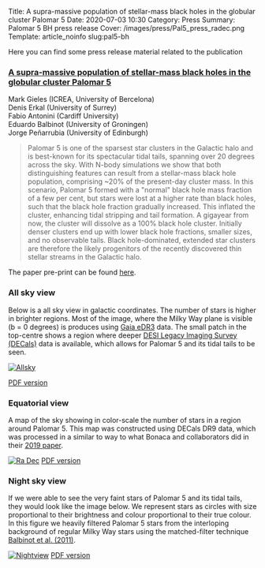 Title: A supra-massive population of stellar-mass black holes in the globular cluster Palomar 5
Date: 2020-07-03 10:30
Category: Press
Summary: Palomar 5 BH press release
Cover: /images/press/Pal5_press_radec.png
Template: article_noinfo
slug:pal5-bh

Here you can find some press release material related to the publication

### [A supra-massive population of stellar-mass black holes in the globular cluster Palomar 5](https://ui.adsabs.harvard.edu/abs/2021arXiv210211348G/abstract)

Mark Gieles (ICREA, University of Bercelona) <br />
Denis Erkal (University of Surrey) <br />
Fabio Antonini (Cardiff University) <br />
Eduardo Balbinot (University of Groningen) <br />
Jorge Peñarrubia (University of Edinburgh)

> Palomar 5 is one of the sparsest star clusters in the Galactic halo and is
> best-known for its spectacular tidal tails, spanning over 20 degrees across the
> sky. With N-body simulations we show that both distinguishing features can
> result from a stellar-mass black hole population, comprising ~20% of the
> present-day cluster mass. In this scenario, Palomar 5 formed with a "normal"
> black hole mass fraction of a few per cent, but stars were lost at a higher
> rate than black holes, such that the black hole fraction gradually increased.
> This inflated the cluster, enhancing tidal stripping and tail formation. A
> gigayear from now, the cluster will dissolve as a 100% black hole cluster.
> Initially denser clusters end up with lower black hole fractions, smaller
> sizes, and no observable tails. Black hole-dominated, extended star clusters
> are therefore the likely progenitors of the recently discovered thin stellar
> streams in the Galactic halo.

The paper pre-print can be found [here](https://arxiv.org/abs/2102.11348).


### All sky view

Below is a all sky view in galactic coordinates. The number of stars is higher
in brighter regions. Most of the image, where the Milky Way plane is visible (b
= 0 degrees) is produces using [Gaia
eDR3](https://sci.esa.int/web/gaia/-/28820-summary) data. The small patch in
the top-centre shows a region where deeper [DESI Legacy Imaging Survey
(DECals)](https://www.legacysurvey.org/dr9/description/) data is available,
which allows for Palomar 5 and its tidal tails to be seen.

[![Allsky](/images/press/Pal5_press_allsky.png)](/images/press/Pal5_press_allsky.png)

[PDF version]({filename}/images/press/Pal5_press_allsky.pdf)


### Equatorial view

A map of the sky showing in color-scale the number of stars in a region around
Palomar 5. This map was constructed using DECals DR9 data, which was processed
in a similar to way to what Bonaca and collaborators did in their [2019
paper](https://ui.adsabs.harvard.edu/abs/2020ApJ...889...70B/abstract).


[![Ra Dec](/images/press/Pal5_press_radec.png)](/images/press/Pal5_press_radec.png)
[PDF version]({filename}/images/press/Pal5_press_radec.pdf)


### Night sky view

If we were able to see the very faint stars of Palomar 5 and its tidal tails,
they would look like the image below. We represent stars as circles with size
proportional to their brightness and colour proportional to their true colour.
In this figure we heavily filtered
Palomar 5 stars from the interloping background of regular Milky Way stars
using the matched-filter technique [Balbinot et al.
(2011)](https://ui.adsabs.harvard.edu/abs/2011MNRAS.416..393B/abstract). 


[![Nightview](/images/press/Pal5_press_nightview.png)](/images/press/Pal5_press_nightview.png)
[PDF version]({filename}/images/press/Pal5_press_nightview.pdf)

